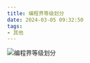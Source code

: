 ```yaml
---
title: 编程界等级划分
date: 2024-03-05 09:32:50
tags:
- 其他
---
```


![编程界等级划分](/pic/基本功/编程基础/编程界等级划分/编程届修炼等级.drawio.png)